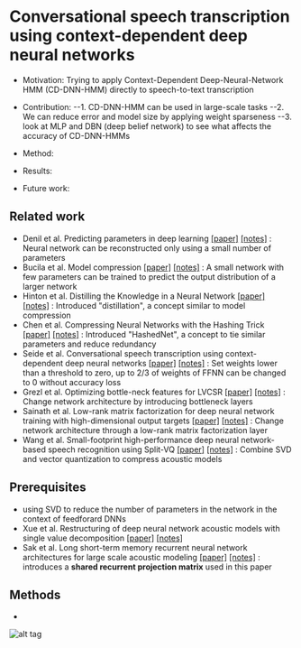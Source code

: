 # Conversational speech transcription using context-dependent deep neural networks 

* Motivation: Trying to apply Context-Dependent Deep-Neural-Network HMM (CD-DNN-HMM) directly to speech-to-text transcription
* Contribution: 
--1. CD-DNN-HMM can be used in large-scale tasks 
--2. We can reduce error and model size by applying weight sparseness
--3. look at MLP and DBN (deep belief network) to see what affects the accuracy of CD-DNN-HMMs 

* Method: 
* Results: 
* Future work: 

## Related work
- Denil et al. Predicting parameters in deep learning [[paper]](https://arxiv.org/pdf/1306.0543v2.pdf) [[notes]]() : Neural network can be reconstructed only using a small number of parameters
- Bucila et al. Model compression [[paper]](https://www.cs.cornell.edu/~caruana/compression.kdd06.pdf) [[notes]]() : A small network with few parameters can be trained to predict the output distribution of a larger network
- Hinton et al. Distilling the Knowledge in a Neural Network [[paper]](https://www.cs.toronto.edu/~hinton/absps/distillation.pdf) [[notes]]() : Introduced "distillation", a concept similar to model compression
- Chen et al. Compressing Neural Networks with the Hashing Trick [[paper]](https://arxiv.org/pdf/1504.04788v1.pdf) [[notes]]() : Introduced "HashedNet", a concept to tie similar parameters and reduce redundancy
- Seide et al. Conversational speech transcription using context-dependent deep neural networks [[paper]](https://www.microsoft.com/en-us/research/wp-content/uploads/2016/02/CD-DNN-HMM-SWB-Interspeech2011-Pub.pdf) [[notes]]() : Set weights lower than a threshold to zero, up to 2/3 of weights of FFNN can be changed to 0 without accuracy loss
- Grezl et al. Optimizing bottle-neck features for LVCSR [[paper]](http://noel.feld.cvut.cz/speechlab/publications/068_icassp08.pdf) [[notes]]() : Change network architecture by introducing bottleneck layers
- Sainath et al. Low-rank matrix factorization for deep neural network training with high-dimensional output targets [[paper]](http://ieeexplore.ieee.org/stamp/stamp.jsp?arnumber=6638949) [[notes]]() : Change network architecture through a low-rank matrix factorization layer
- Wang et al. Small-footprint high-performance deep neural network-based speech recognition using Split-VQ [[paper]](http://ieeexplore.ieee.org/stamp/stamp.jsp?arnumber=7178919) [[notes]]() : Combine SVD and vector quantization to compress acoustic models

## Prerequisites
- using SVD to reduce the number of parameters in the network in the context of feedforard DNNs
- Xue et al. Restructuring of deep neural network acoustic models with single value decomposition [[paper]](https://www.microsoft.com/en-us/research/wp-content/uploads/2013/01/svd_v2.pdf) [[notes]]()
- Sak et al. Long short-term memory recurrent neural network architectures for large scale acoustic modeling [[paper]]() [[notes]]() : introduces a **shared recurrent projection matrix** used in this paper

## Methods
- 
![alt tag](https://github.com/mjc92/studies/blob/master/notes/rnn_lowrank.JPG)
